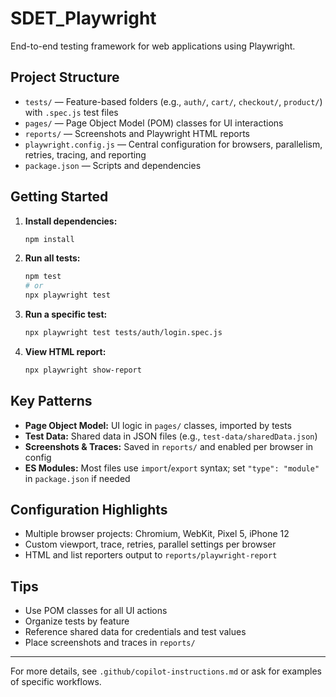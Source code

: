 # SDET_Playwright

End-to-end testing framework for web applications using Playwright.

## Project Structure
- `tests/` — Feature-based folders (e.g., `auth/`, `cart/`, `checkout/`, `product/`) with `.spec.js` test files
- `pages/` — Page Object Model (POM) classes for UI interactions
- `reports/` — Screenshots and Playwright HTML reports
- `playwright.config.js` — Central configuration for browsers, parallelism, retries, tracing, and reporting
- `package.json` — Scripts and dependencies

## Getting Started
1. **Install dependencies:**
   ```sh
   npm install
   ```
2. **Run all tests:**
   ```sh
   npm test
   # or
   npx playwright test
   ```
3. **Run a specific test:**
   ```sh
   npx playwright test tests/auth/login.spec.js
   ```
4. **View HTML report:**
   ```sh
   npx playwright show-report
   ```

## Key Patterns
- **Page Object Model:** UI logic in `pages/` classes, imported by tests
- **Test Data:** Shared data in JSON files (e.g., `test-data/sharedData.json`)
- **Screenshots & Traces:** Saved in `reports/` and enabled per browser in config
- **ES Modules:** Most files use `import`/`export` syntax; set `"type": "module"` in `package.json` if needed

## Configuration Highlights
- Multiple browser projects: Chromium, WebKit, Pixel 5, iPhone 12
- Custom viewport, trace, retries, parallel settings per browser
- HTML and list reporters output to `reports/playwright-report`

## Tips
- Use POM classes for all UI actions
- Organize tests by feature
- Reference shared data for credentials and test values
- Place screenshots and traces in `reports/`

---
For more details, see `.github/copilot-instructions.md` or ask for examples of specific workflows.